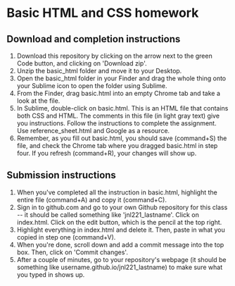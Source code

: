 # Basic HTML and CSS homework  

## Download and completion instructions  
1. Download this repository by clicking on the arrow next to the green Code button, and clicking on 'Download zip'.  
2. Unzip the basic_html folder and move it to your Desktop.  
3. Open the basic_html folder in your Finder and drag the whole thing onto your Sublime icon to open the folder using Sublime.  
4. From the Finder, drag basic.html into an empty Chrome tab and take a look at the file.  
5. In Sublime, double-click on basic.html. This is an HTML file that contains both CSS and HTML. The comments in this file (in light gray text) give you instructions. Follow the instructions to complete the assignment. Use reference_sheet.html and Google as a resource.  
6. Remember, as you fill out basic.html, you should save (command+S) the file, and check the Chrome tab where you dragged basic.html in step four. If you refresh (command+R), your changes will show up.

## Submission instructions  
1. When you've completed all the instruction in basic.html, highlight the entire file (command+A) and copy it (command+C).   
2. Sign in to github.com and go to your own Github repository for this class -- it should be called something like 'jnl221_lastname'. Click on index.html. Click on the edit button, which is the pencil at the top right.  
3. Highlight everything in index.html and delete it. Then, paste in what you copied in step one (command+V).  
4. When you're done, scroll down and add a commit message into the top box. Then, click on 'Commit changes'.  
5. After a couple of minutes, go to your repository's webpage (it should be something like username.github.io/jnl221_lastname) to make sure what you typed in shows up.  
